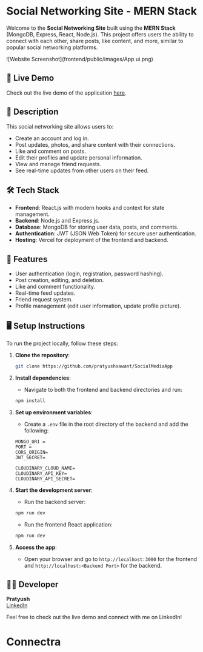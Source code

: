 # Social Networking Site - MERN Stack

Welcome to the **Social Networking Site** built using the **MERN Stack** (MongoDB, Express, React, Node.js). This project offers users the ability to connect with each other, share posts, like content, and more, similar to popular social networking platforms.

![Website Screenshot](frontend/public/images/App ui.png)

## 🚀 Live Demo

Check out the live demo of the application [here](https://fb-mern.vercel.app/).

## 📄 Description

This social networking site allows users to:
- Create an account and log in.
- Post updates, photos, and share content with their connections.
- Like and comment on posts.
- Edit their profiles and update personal information.
- View and manage friend requests.
- See real-time updates from other users on their feed.

## 🛠️ Tech Stack

- **Frontend**: React.js with modern hooks and context for state management.
- **Backend**: Node.js and Express.js.
- **Database**: MongoDB for storing user data, posts, and comments.
- **Authentication**: JWT (JSON Web Token) for secure user authentication.
- **Hosting**: Vercel for deployment of the frontend and backend.
  
## 🔧 Features

- User authentication (login, registration, password hashing).
- Post creation, editing, and deletion.
- Like and comment functionality.
- Real-time feed updates.
- Friend request system.
- Profile management (edit user information, update profile picture).
  
## 🖥️ Setup Instructions

To run the project locally, follow these steps:

1. **Clone the repository**:
    ```bash
    git clone https://github.com/pratyushsawant/SocialMediaApp
    ```

2. **Install dependencies**:
   - Navigate to both the frontend and backend directories and run:
    ```bash
    npm install
    ```

3. **Set up environment variables**:
   - Create a `.env` file in the root directory of the backend and add the following:
    ```env
    MONGO_URI =
    PORT =
    CORS_ORIGIN=
    JWT_SECRET=

    CLOUDINARY_CLOUD_NAME=
    CLOUDINARY_API_KEY=
    CLOUDINARY_API_SECRET=
    ```

4. **Start the development server**:
   - Run the backend server:
    ```bash
    npm run dev
    ```
   - Run the frontend React application:
    ```bash
    npm run dev
    ```

5. **Access the app**: 
   - Open your browser and go to `http://localhost:3000` for the frontend and `http://localhost:<Backend Port>` for the backend.

## 👨‍💻 Developer

**Pratyush**  
[LinkedIn](https://www.linkedin.com/in/pratyushsawant/)

Feel free to check out the live demo and connect with me on LinkedIn!
# Connectra
